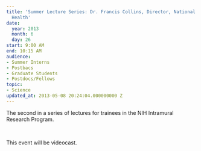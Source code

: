 ```yaml
---
title: 'Summer Lecture Series: Dr. Francis Collins, Director, National Insitutes of
  Health'
date:
  year: 2013
  month: 6
  day: 26
start: 9:00 AM
end: 10:15 AM
audience:
- Summer Interns
- Postbacs
- Graduate Students
- Postdocs/Fellows
topic:
- Science
updated_at: 2013-05-08 20:24:04.000000000 Z
---
```

The second in a series of lectures for trainees in the NIH Intramural
Research Program.

 

This event will be videocast.

